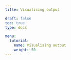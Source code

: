 ```yaml
---
title: Visualising output

draft: false
toc: true
type: docs

menu:
  tutorial:
    name: Visualising output
    weight: 50
---
```

